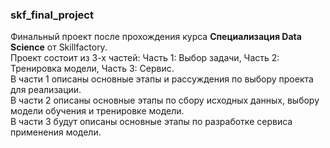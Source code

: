 ### skf_final_project
Финальный проект после прохождения курса **Специализация Data Science** от Skillfactory.  
Проект состоит из 3-х частей: Часть 1: Выбор задачи, Часть 2: Тренировка модели, Часть 3: Сервис.  
В части 1 описаны основные этапы и рассуждения по выбору проекта для реализации.  
В части 2 описаны основные этапы по сбору исходных данных, выбору модели обучения и тренировке модели.  
В части 3 будут описаны основные этапы по разработке сервиса применения модели.  
